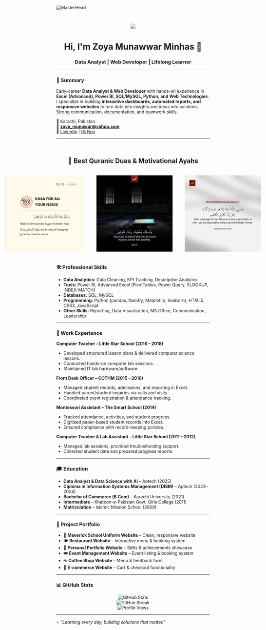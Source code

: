 ![MasterHead](https://github.com/zoyamunawar/ZoyaMunawarAhmed/blob/main/images/banner.jpg)
<!-- Profile Banner -->
<br clear="both">
<p align="center">
   <img src="https://visitor-badge.laobi.icu/badge?page_id=zoyamunawar.ZoyaMunawarAhmed&"  />
</p>

<h1 align="center">Hi, I'm Zoya Munawwar Minhas 👋</h1>
<h3 align="center">Data Analyst | Web Developer | Lifelong Learner</h3>

---

### 🚀 Summary
Early-career **Data Analyst & Web Developer** with hands-on experience in **Excel (Advanced), Power BI, SQL/MySQL, Python, and Web Technologies**.  
I specialize in building **interactive dashboards, automated reports, and responsive websites** to turn data into insights and ideas into solutions.  
Strong communication, documentation, and teamwork skills.

📍 Karachi, Pakistan  
📧 **zoya_munawar@yahoo.com**  
🔗 [LinkedIn](https://www.linkedin.com/in/zoya-munawwar1122) | [GitHub](https://github.com/zoyamunawer)  

---
<br clear="both">

<h2 align="center">📖 Best Quranic Duas & Motivational Ayahs</h2>



<br clear="both">

<div align="center" style="display: flex; justify-content: center; align-items: center;">
  <img height="250" src="https://github.com/SyedMuhammadArsalanShah/SyedMuhammadArsalanShah/blob/master/images/i2.jpg" alt="Dua Image 1" style="margin: 0 20px;" />
  <img height="250" src="https://github.com/SyedMuhammadArsalanShah/SyedMuhammadArsalanShah/blob/master/images/i1.jpg" alt="Dua Image 2" style="margin: 0 20px;" />
  <img height="250" src="https://github.com/SyedMuhammadArsalanShah/SyedMuhammadArsalanShah/blob/master/images/i3.jpg" alt="Dua Image 3" style="margin: 0 20px;" />
</div>

<br clear="both">



### 🛠 Professional Skills
- **Data Analytics:** Data Cleaning, KPI Tracking, Descriptive Analytics  
- **Tools:** Power BI, Advanced Excel (PivotTables, Power Query, XLOOKUP, INDEX-MATCH)  
- **Databases:** SQL, MySQL  
- **Programming:** Python (pandas, NumPy, Matplotlib, Seaborn), HTML5, CSS3, JavaScript  
- **Other Skills:** Reporting, Data Visualization, MS Office, Communication, Leadership  

---

### 💼 Work Experience

**Computer Teacher – Little Star School (2016 – 2018)**  
- Developed structured lesson plans & delivered computer science lessons.  
- Conducted hands-on computer lab sessions.  
- Maintained IT lab hardware/software.  

**Front Desk Officer – COTHM (2015 – 2016)**  
- Managed student records, admissions, and reporting in Excel.  
- Handled parent/student inquiries via calls and visits.  
- Coordinated event registration & attendance tracking.  

**Montessori Assistant – The Smart School (2014)**  
- Tracked attendance, activities, and student progress.  
- Digitized paper-based student records into Excel.  
- Ensured compliance with record-keeping policies.  

**Computer Teacher & Lab Assistant – Little Star School (2011 – 2012)**  
- Managed lab sessions, provided troubleshooting support.  
- Collected student data and prepared progress reports.  

---

### 🎓 Education
- **Data Analyst & Data Science with AI** – Aptech (2025)  
- **Diploma in Information Systems Management (DISM)** – Aptech (2023–2024)  
- **Bachelor of Commerce (B.Com)** – Karachi University (2021)  
- **Intermediate** – Khatoon-e-Pakistan Govt. Girls College (2011)  
- **Matriculation** – Islamic Mission School (2009)  

---

### 📂 Project Portfolio
- 🏫 **Maverick School Uniform Website** – Clean, responsive website  
- 🍽️ **Restaurant Website** – Interactive menu & booking system  
- 💼 **Personal Portfolio Website** – Skills & achievements showcase  
- 🎟️ **Event Management Website** – Event listing & booking system  
- ☕ **Coffee Shop Website** – Menu & feedback form  
- 🛒 **E-commerce Website** – Cart & checkout functionality  

---

### 📊 GitHub Stats
<p align="center">
  <img src="https://github-readme-stats.vercel.app/api?username=zoyamunawer&show_icons=true&theme=tokyonight" alt="GitHub Stats"/>
  <br>
  <img src="https://github-readme-streak-stats.herokuapp.com/?user=zoyamunawer&theme=tokyonight" alt="GitHub Streak"/>
  <br>
  <img src="https://komarev.com/ghpvc/?username=zoyamunawer&label=Profile+Views&color=orange&style=flat-square" alt="Profile Views"/>
</p>

---

⭐ *"Learning every day, building solutions that matter."*

